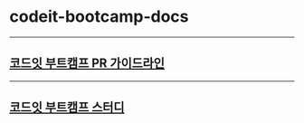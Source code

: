 # codeit-bootcamp-docs

---

## [코드잇 부트캠프 PR 가이드라인](./codereview/pr/pr.md)

---

## [코드잇 부트캠프 스터디](./study/README.md)
